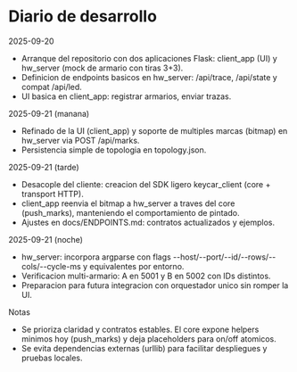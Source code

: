 Diario de desarrollo
====================

2025-09-20
- Arranque del repositorio con dos aplicaciones Flask: client_app (UI) y hw_server (mock de armario con tiras 3+3).
- Definicion de endpoints basicos en hw_server: /api/trace, /api/state y compat /api/led.
- UI basica en client_app: registrar armarios, enviar trazas.

2025-09-21 (manana)
- Refinado de la UI (client_app) y soporte de multiples marcas (bitmap) en hw_server via POST /api/marks.
- Persistencia simple de topologia en topology.json.

2025-09-21 (tarde)
- Desacople del cliente: creacion del SDK ligero keycar_client (core + transport HTTP).
- client_app reenvia el bitmap a hw_server a traves del core (push_marks), manteniendo el comportamiento de pintado.
- Ajustes en docs/ENDPOINTS.md: contratos actualizados y ejemplos.

2025-09-21 (noche)
- hw_server: incorpora argparse con flags --host/--port/--id/--rows/--cols/--cycle-ms y equivalentes por entorno.
- Verificacion multi-armario: A en 5001 y B en 5002 con IDs distintos.
- Preparacion para futura integracion con orquestador unico sin romper la UI.

Notas
- Se prioriza claridad y contratos estables. El core expone helpers minimos hoy (push_marks) y deja placeholders para on/off atomicos.
- Se evita dependencias externas (urllib) para facilitar despliegues y pruebas locales.

